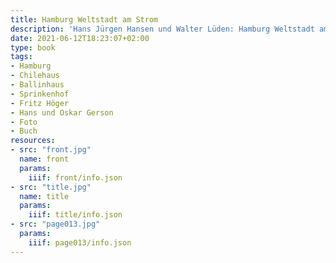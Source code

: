 ```yaml
---
title: Hamburg Weltstadt am Strom
description: 'Hans Jürgen Hansen und Walter Lüden: Hamburg Weltstadt am Strom. Orbis Verlag, Hamburg 1955. <a class="worldcat" href="http://www.worldcat.org/oclc/71947619">&nbsp;</a>'
date: 2021-06-12T18:23:07+02:00
type: book
tags:
- Hamburg
- Chilehaus
- Ballinhaus
- Sprinkenhof
- Fritz Höger
- Hans und Oskar Gerson
- Foto
- Buch
resources:
- src: "front.jpg"
  name: front
  params:
    iiif: front/info.json
- src: "title.jpg"
  name: title
  params:
    iiif: title/info.json
- src: "page013.jpg"
  params:
    iiif: page013/info.json
---
```

